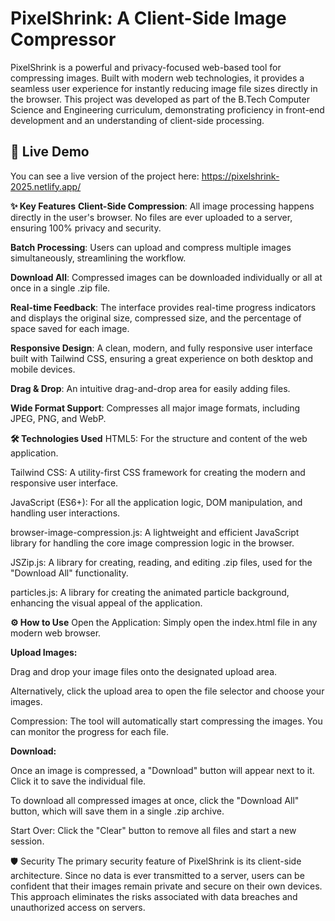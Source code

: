 # PixelShrink: A Client-Side Image Compressor
PixelShrink is a powerful and privacy-focused web-based tool for compressing images. Built with modern web technologies, it provides a seamless user experience for instantly reducing image file sizes directly in the browser. This project was developed as part of the B.Tech Computer Science and Engineering curriculum, demonstrating proficiency in front-end development and an understanding of client-side processing.

## 🚀 Live Demo
You can see a live version of the project here: https://pixelshrink-2025.netlify.app/

**✨ Key Features**
**Client-Side Compression**: All image processing happens directly in the user's browser. No files are ever uploaded to a server, ensuring 100% privacy and security.

**Batch Processing**: Users can upload and compress multiple images simultaneously, streamlining the workflow.

**Download All**: Compressed images can be downloaded individually or all at once in a single .zip file.

**Real-time Feedback**: The interface provides real-time progress indicators and displays the original size, compressed size, and the percentage of space saved for each image.

**Responsive Design**: A clean, modern, and fully responsive user interface built with Tailwind CSS, ensuring a great experience on both desktop and mobile devices.

**Drag & Drop**: An intuitive drag-and-drop area for easily adding files.

**Wide Format Support**: Compresses all major image formats, including JPEG, PNG, and WebP.

**🛠️ Technologies Used**
HTML5: For the structure and content of the web application.

Tailwind CSS: A utility-first CSS framework for creating the modern and responsive user interface.

JavaScript (ES6+): For all the application logic, DOM manipulation, and handling user interactions.

browser-image-compression.js: A lightweight and efficient JavaScript library for handling the core image compression logic in the browser.

JSZip.js: A library for creating, reading, and editing .zip files, used for the "Download All" functionality.

particles.js: A library for creating the animated particle background, enhancing the visual appeal of the application.

**⚙️ How to Use**
Open the Application: Simply open the index.html file in any modern web browser.

**Upload Images:**

Drag and drop your image files onto the designated upload area.

Alternatively, click the upload area to open the file selector and choose your images.

Compression: The tool will automatically start compressing the images. You can monitor the progress for each file.

**Download:**

Once an image is compressed, a "Download" button will appear next to it. Click it to save the individual file.

To download all compressed images at once, click the "Download All" button, which will save them in a single .zip archive.

Start Over: Click the "Clear" button to remove all files and start a new session.

🛡️ Security
The primary security feature of PixelShrink is its client-side architecture. Since no data is ever transmitted to a server, users can be confident that their images remain private and secure on their own devices. This approach eliminates the risks associated with data breaches and unauthorized access on servers.

